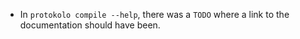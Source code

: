 - In `protokolo compile --help`, there was a `TODO` where a link to the
  documentation should have been.

